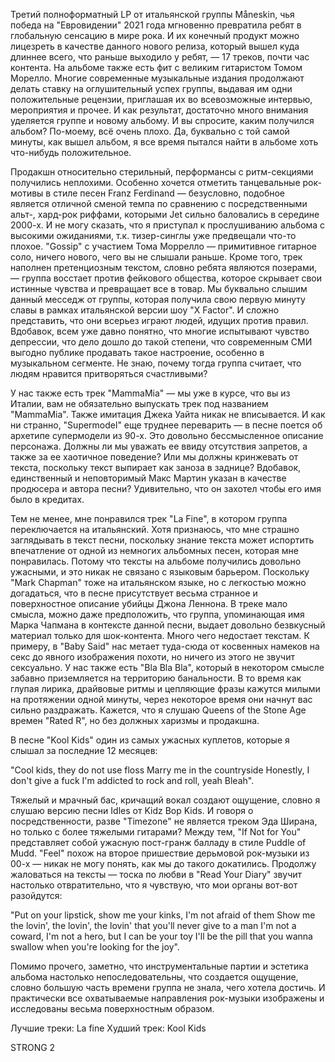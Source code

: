 Третий полноформатный LP от итальянской группы Måneskin, чья победа на "Евровидении" 2021 года мгновенно превратила ребят в глобальную сенсацию в мире рока. И их конечный продукт можно лицезреть в качестве данного нового релиза, который вышел куда длиннее всего, что раньше выходило у ребят, — 17 треков, почти час контента. На альбоме также есть фит с великим гитаристом Томом Морелло. Многие современные музыкальные издания продолжают делать ставку на оглушительный успех группы, выдавая им одни положительные рецензии, приглашая их во всевозможные интервью, мероприятия и прочее. И как результат, достаточно много внимания уделяется группе и новому альбому. И вы спросите, каким получился альбом? По-моему, всё очень плохо. Да, буквально с той самой минуты, как вышел альбом, я все время пытался найти в альбоме хоть что-нибудь положительное.

Продакшн относительно стерильный, перформансы с ритм-секциями получились неплохими. Особенно хочется отметить танцевальные рок-мотивы в стиле песен Franz Ferdinand — безусловно, подобное является отличной сменой темпа по сравнению с посредственными альт-, хард-рок риффами, которыми Jet сильно баловались в середине 2000-х. И не могу сказать, что я приступал к прослушиванию альбома с высокими ожиданиями, т.к. тизер-синглы уже предвещали что-то плохое. "Gossip" с участием Тома Моррелло — примитивное гитарное соло, ничего нового, чего вы не слышали раньше. Кроме того, трек наполнен претенциозным текстом, словно ребята являются позерами, — группа восстает против фейкового общества, которое скрывает свои истинные чувства и превращает все в товар. Мы буквально слышим данный месседж от группы, которая получила свою первую минуту славы в рамках итальянской версии шоу "X Factor". И сложно представить, что они всерьез играют людей, идущих против правил. Вдобавок, всем уже давно понятно, что многие испытывают чувство депрессии, что дело дошло до такой степени, что современным СМИ выгодно публике продавать такое настроение, особенно в музыкальном сегменте. Не знаю, почему тогда группа считает, что людям нравится притворяться счастливыми?

У нас также есть трек "MammaMia" — мы уже в курсе, что вы из Италии, вам не обязательно выпускать трек под названием "MammaMia". Также имитация Джека Уайта никак не вписывается. И как ни странно, "Supermodel" еще труднее переварить — в песне поется об архетипе супермодели из 90-х. Это довольно бессмысленное описание персонажа. Должны ли мы уважать ее ввиду отсутствия запретов, а также за ее хаотичное поведение? Или мы должны кринжевать от текста, поскольку текст выпирает как заноза в заднице? Вдобавок, единственный и неповторимый Макс Мартин указан в качестве продюсера и автора песни? Удивительно, что он захотел чтобы его имя было в кредитах.

Тем не менее, мне понравился трек "La Fine", в котором группа переключается на итальянский. Хотя признаюсь, что мне страшно заглядывать в текст песни, поскольку знание текста может испортить впечатление от одной из немногих альбомных песен, которая мне понравилась. Потому что тексты на альбоме получились довольно ужасными, и это никак не связано с языковым барьером. Поскольку "Mark Chapman" тоже на итальянском языке, но с легкостью можно догадаться, что в песне присутствует весьма странное и поверхностное описание убийцы Джона Леннона. В треке мало смысла, можно даже предположить, что группа, упоминающая имя Марка Чапмана в контексте данной песни, выдает довольно безвкусный материал только для шок-контента. Много чего недостает текстам. К примеру, в "Baby Said" нас метает туда-сюда от косвенных намеков на секс до явного изображения похоти, но ничего из этого не звучит сексуально. У нас также есть "Bla Bla Bla", который в некотором смысле забавно приземляется на территорию банальности. В то время как глупая лирика, драйвовые ритмы и цепляющие фразы кажутся милыми на протяжении одной минуты, через некоторое время они начнут вас сильно раздражать. Кажется, что я слушаю Queens of the Stone Age времен "Rated R", но без должных харизмы и продакшна.

В песне "Kool Kids" один из самых ужасных куплетов, которые я слышал за последние 12 месяцев:

"Cool kids, they do not use floss
Marry me in the countryside
Honestly, I don't give a fuck
I'm addicted to rock and roll, yeah
Bleah".

Тяжелый и мрачный бас, кричащий вокал создают ощущение, словно я слушаю версию песни Idles от Kidz Bop Kids. И говоря о посредственности, разве "Timezone" не является треком Эда Ширана, но только с более тяжелыми гитарами? Между тем, "If Not for You" представляет собой ужасную пост-гранж балладу в стиле Puddle of Mudd. "Feel" похож на второе пришествие дерьмовой рок-музыки из 00-х — никак не могу понять, как мы до такого докатились. Продолжу жаловаться на тексты — тоска по любви в "Read Your Diary" звучит настолько отвратительно, что я чувствую, что мои органы вот-вот разойдутся:

"Put on your lipstick, show me your kinks, I'm not afraid of them
Show me the lovin', the lovin', the lovin' that you'll never give to a man
I'm not a coward, I'm not a hero, but I can be your toy
I'll be the pill that you wanna swallow when you're looking for the joy".

Помимо прочего, заметно, что инструментальные партии и эстетика альбома настолько непоследовательны, что создается ощущение, словно большую часть времени группа не знала, чего хотела достичь. И практически все охватываемые направления рок-музыки изображены и исследованы весьма поверхностным образом.

Лучшие треки: La fine
Худший трек: Kool Kids

STRONG 2

